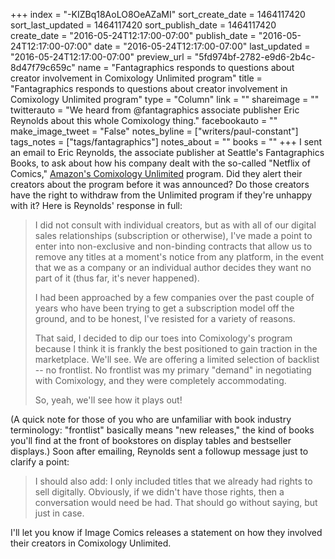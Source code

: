 +++
index = "-KIZBq18AoLO8OeAZaMI"
sort_create_date = 1464117420
sort_last_updated = 1464117420
sort_publish_date = 1464117420
create_date = "2016-05-24T12:17:00-07:00"
publish_date = "2016-05-24T12:17:00-07:00"
date = "2016-05-24T12:17:00-07:00"
last_updated = "2016-05-24T12:17:00-07:00"
preview_url = "5fd974bf-2782-e9d6-2b4c-8d47f79c659c"
name = "Fantagraphics responds to questions about creator involvement in Comixology Unlimited program"
title = "Fantagraphics responds to questions about creator involvement in Comixology Unlimited program"
type = "Column"
link = ""
shareimage = ""
twitterauto = "We heard from @fantagraphics associate publisher Eric Reynolds about this whole Comixology thing."
facebookauto = ""
make_image_tweet = "False"
notes_byline = ["writers/paul-constant"]
tags_notes = ["tags/fantagraphics"]
notes_about = ""
books = ""
+++
I sent an email to Eric Reynolds, the associate publisher at Seattle's Fantagraphics Books, to ask about how his company dealt with the so-called "Netflix of Comics," [Amazon's Comixology Unlimited](http://seattlereviewofbooks.com/notes/2016/05/24/maybe-dont-sign-on-to-the-netflix-of-comics-just-yet-okay/) program. Did they alert their creators about the program before it was announced? Do those creators have the right to withdraw from the Unlimited program if they're unhappy with it? Here is Reynolds' response in full:

<blockquote><p>I did not consult with individual creators, but as with all of our digital sales relationships (subscription or otherwise), I've made a point to enter into non-exclusive and non-binding contracts that allow us to remove any titles at a moment's notice from any platform, in the event that we as a company or an individual author decides they want no part of it  (thus far, it's never happened).</p>

<p>I had been approached by a few companies over the past couple of years who have been trying to get a subscription model off the ground, and to be honest, I've resisted for a variety of reasons.</p> 

<p>That said, I decided to dip our toes into Comixology's program because I think it is frankly the best positioned to gain traction in the marketplace. We'll see. We are offering a limited selection of backlist -- no frontlist. No frontlist was my primary "demand" in negotiating with Comixology, and they were completely accommodating.</p> 

<p>So, yeah, we'll see how it plays out!</p></blockquote>

(A quick note for those of you who are unfamiliar with book industry terminology: "frontlist" basically means "new releases," the kind of books you'll find at the front of bookstores on display tables and bestseller displays.) Soon after emailing, Reynolds sent a followup message just to clarify a point:

<blockquote>I should also add: I only included titles that we already had rights to sell digitally. Obviously, if we didn't have those rights, then a conversation would need be had. That should go without saying, but just in case.</blockquote>

I'll let you know if Image Comics releases a statement on how they involved their creators in Comixology Unlimited.